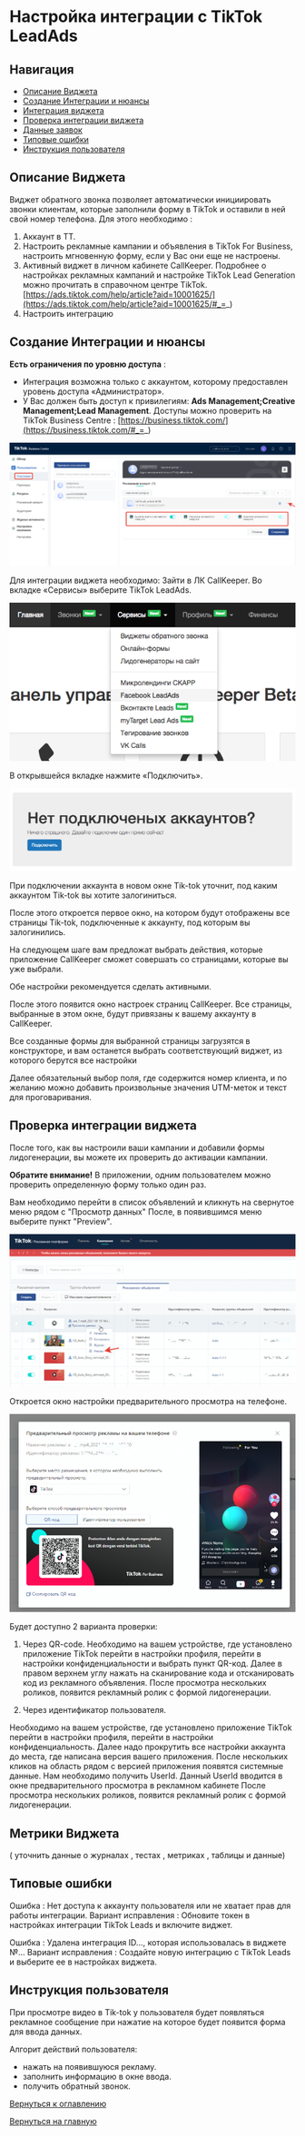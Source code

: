 # Настройка интеграции с TikTok LeadAds

## Навигация
* [Описание Виджета ](#Описание-Витжета)
* [Создание Интеграции и нюансы ](#Создание-Интеграции-и-нюансы)
* [Интеграция виджета](#Интеграция-виджета)
* [Проверка интеграции виджета ](#Проверка-интеграции-витжета)
* [Данные заявок](#Данные-заявок)
* [Типовые ошибки](#Типовые-ошибки)
* [Инструкция пользователя](#Инструкция-пользователя)



## Описание Виджета
Виджет обратного звонка позволяет автоматически инициировать звонки клиентам, которые заполнили форму в TikTok и оставили в ней свой номер телефона.
Для этого необходимо : 

1) Аккаунт в ТТ.
2) Настроить рекламные кампании и объявления в TikTok For Business, настроить мгновенную форму, если у Вас они еще не настроены.
3) Активный виджет в личном кабинете CallKeeper.
Подробнее о настройках рекламных кампаний и настройке TikTok Lead Generation  можно прочитать в справочном центре TikTok. [https://ads.tiktok.com/help/article?aid=10001625/](https://ads.tiktok.com/help/article?aid=10001625/#_=_)
4) Настроить интеграцию 

## Создание Интеграции и нюансы


**Есть ограничения по уровню доступа** :
- Интеграция возможна только с аккаунтом, которому предоставлен уровень доступа «Администратор».
- У Вас должен быть доступ к привилегиям: **Ads Management;Creative Management;Lead Management**.
Доступы можно проверить на TikTok Business Centre : [https://business.tiktok.com/](https://business.tiktok.com/#_=_)

![Рис.1](images/1.png)

Для интеграции виджета необходимо:
Зайти в ЛК CallKeeper. Во вкладке «Сервисы» выберите TikTok LeadAds.

![Рис.2](images/22.png)

В открывшейся вкладке нажмите «Подключить».

![Рис.3](images/33.png)

При подключении аккаунта в новом окне Tik-tok уточнит, под каким аккаунтом Tik-tok вы хотите залогиниться.

После этого откроется первое окно, на котором будут отображены все страницы Tik-tok, подключенные к аккаунту, под которым вы залогинились.

На следующем шаге вам предложат выбрать действия, которые приложение CallKeeper сможет совершать со страницами, которые вы уже выбрали.

Обе настройки рекомендуется сделать активными.

После этого появится окно настроек страниц CallKeeper. Все страницы, выбранные в этом окне, будут привязаны к вашему аккаунту в CallKeeper.

Все созданные формы для выбранной страницы загрузятся в конструкторе, и вам останется выбрать соответствующий виджет, из которого берутся все настройки

Далее обязательный выбор поля, где содержится номер клиента, и по желанию можно добавить произвольные значения UTM-меток и текст для проговаривания.

##  Проверка интеграции виджета

После того, как вы настроили ваши кампании и добавили формы лидогенерации, вы можете их проверить до активации кампании.

**Обратите внимание!** В приложении, одним пользователем можно проверить определенную форму только один раз.


Вам необходимо перейти в список объявлений и кликнуть на свернутое меню рядом с "Просмотр данных"
После, в появившимся меню выберите пункт "Preview".

![Рис.5](images/5.png)

Откроется окно настройки предварительного просмотра на телефоне.

![Рис.6](images/6.png)

Будет доступно 2 варианта проверки:

1. Через QR-code.  Необходимо на вашем устройстве, где установлено приложение TikTok перейти в настройки профиля, перейти в настройки конфиденциальности и выбрать пункт QR-код. Далее в правом верхнем углу нажать на сканирование кода и отсканировать код из рекламного объявления.
После просмотра нескольких роликов, появится рекламный ролик с формой лидогенерации.

2. Через идентификатор пользователя.

Необходимо на вашем устройстве, где установлено приложение TikTok перейти в настройки профиля, перейти в настройки конфиденциальность.
Далее надо прокрутить все настройки аккаунта до места, где написана версия вашего приложения.
После нескольких кликов на область рядом с версией приложения появятся системные данные. Нам необходимо получить UserId.
Данный UserId вводится в окне предварительного просмотра в рекламном кабинете
После просмотра нескольких роликов, появится рекламный ролик с формой лидогенерации.

## Метрики Виджета

( уточнить данные о журналах , тестах , метриках , таблицы и данные)

## Типовые ошибки

 Ошибка : Нет доступа к аккаунту пользователя или не хватает прав для работы интеграции. 
Вариант исправления : Обновите токен в настройках интеграции TikTok Leads и включите виджет.

 Ошибка : Удалена интеграция ID..., которая использовалась в виджете №...
Вариант исправления : Создайте новую интеграцию с TikTok Leads и выберите ее в настройках виджета. 

## Инструкция пользователя

 При просмотре видео в Tik-tok у пользователя будет появляться рекламное сообщение при нажатие на которое будет появится форма для ввода данных.
 
Алгорит действий пользователя:
- нажать на появившуюся рекламу.
- заполнить информацию в окне ввода.
- получить обратный звонок.


[Вернуться к оглавлению](#навигация)

[Вернуться на главную](/README.md/#documentation)